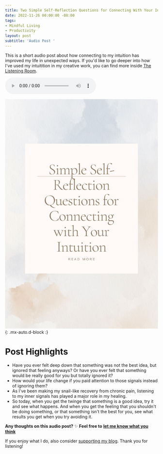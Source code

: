 ```yaml
---
title: Two Simple Self-Reflection Questions for Connecting With Your Intuition
date: 2022-11-26 00:00:00 -08:00
tags:
- Mindful Living 
- Productivity
layout: post
subtitle: 'Audio Post '
---
```


This is a short audio post about how connecting to my intuition has improved my life in unexpected ways. If you'd like to go deeper into how I've used my intuitition in my creative work, you can find more inside [The Listening Room](https://payhip.com/b/ROPCQ).

<audio controls>
<source src="/uploads/two-self-reflection-questions-for-connecting-with-intuition.mp3">
Your browser does not support the audio element.
</audio>

![intuition self-discovery self-reflection highly sensitive person ](/uploads/two-simple-self-reflection-questions-connecting-with-intuition.png "Two simple self reflection questions for connecting with your intuition"){: .mx-auto.d-block :}

# Post Highlights

* Have you ever felt deep down that something was not the best idea, but ignored that feeling anyways? Or have you ever felt that something would be really good for you but totally ignored it?
* How would your life change if you paid attention to those signals instead of ignoring them?
* As I've been making my snail-like recovery from chronic pain, listening to my inner signals has played a major role in my healing.
* So today, when you get the twinge that something is a good idea, try it and see what happens. And when you get the feeling that you shouldn't be doing something, or that something isn't the best for you, see what results you get when you try avoiding it.

**Any thoughts on this audio post?** ✨ **Feel free to** [**let me know what you think**](https://arcadiapage.com/aboutme/)

If you enjoy what I do, also consider [supporting my blog](https://www.paypal.com/donate/?hosted_button_id=9J588XN8BJKUW). Thank you for listening! 
